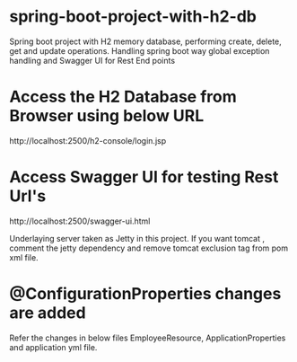 # spring-boot-project-with-h2-db
Spring boot project with H2 memory database, performing create, delete, get and update operations. 
Handling spring boot way global exception handling and Swagger UI for Rest End points

# Access the H2 Database from Browser using below URL
http://localhost:2500/h2-console/login.jsp

# Access Swagger UI for testing Rest Url's
http://localhost:2500/swagger-ui.html

Underlaying server taken as Jetty in this project. If you want tomcat , comment the jetty dependency and remove tomcat exclusion tag from pom xml file.

# @ConfigurationProperties changes are added
Refer the changes in below files
EmployeeResource, ApplicationProperties and application yml file.
